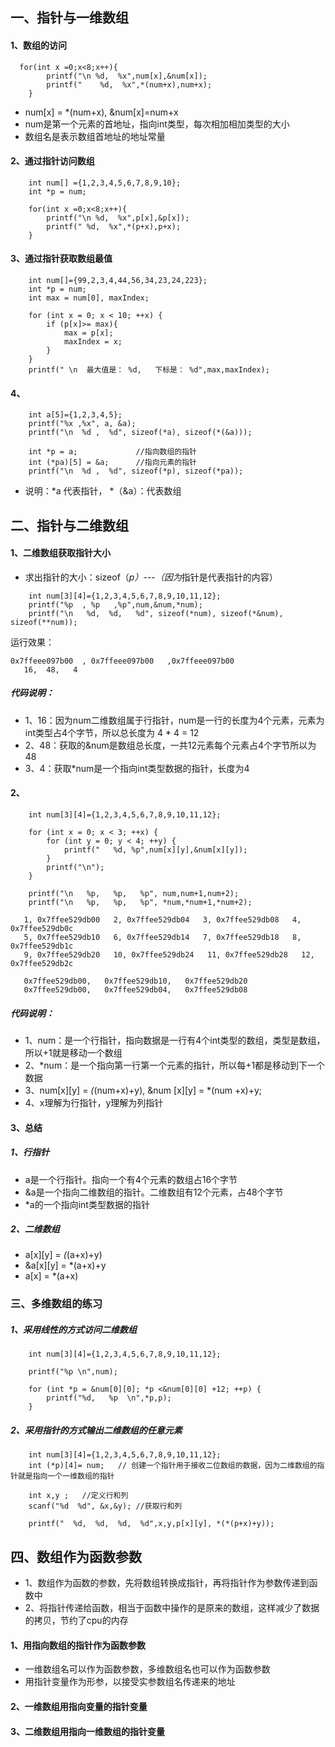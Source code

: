 ## 一、指针与一维数组
#### 1、数组的访问
```
  for(int x =0;x<8;x++){
        printf("\n %d,  %x",num[x],&num[x]);
        printf("    %d,  %x",*(num+x),num+x);
    }
```
* num[x] = *(num+x), &num[x]=num+x
* num是第一个元素的首地址，指向int类型，每次相加相加类型的大小
* 数组名是表示数组首地址的地址常量

#### 2、通过指针访问数组
```
    int num[] ={1,2,3,4,5,6,7,8,9,10};
    int *p = num;

    for(int x =0;x<8;x++){
        printf("\n %d,  %x",p[x],&p[x]);
        printf(" %d,  %x",*(p+x),p+x);
    }
```

#### 3、通过指针获取数组最值
```
    int num[]={99,2,3,4,44,56,34,23,24,223};
    int *p = num;
    int max = num[0], maxIndex;

    for (int x = 0; x < 10; ++x) {
        if (p[x]>= max){
            max = p[x];
            maxIndex = x;
        }
    }
    printf(" \n  最大值是： %d,   下标是： %d",max,maxIndex);
```
#### 4、
```
    int a[5]={1,2,3,4,5};
    printf("%x ,%x", a, &a);
    printf("\n  %d ,  %d", sizeof(*a), sizeof(*(&a)));

    int *p = a;             //指向数组的指针
    int (*pa)[5] = &a;      //指向元素的指针
    printf("\n  %d ,  %d", sizeof(*p), sizeof(*pa));
```
* 说明：*a 代表指针， *（&a）：代表数组


## 二、指针与二维数组
#### 1、二维数组获取指针大小
* 求出指针的大小：sizeof（*p）---（因为*指针是代表指针的内容）

```
    int num[3][4]={1,2,3,4,5,6,7,8,9,10,11,12};
    printf("%p  , %p   ,%p",num,&num,*num);
    printf("\n   %d,  %d,   %d", sizeof(*num), sizeof(*&num), sizeof(**num));
```
运行效果：
```
0x7ffeee097b00  , 0x7ffeee097b00   ,0x7ffeee097b00
   16,  48,   4
```
##### 代码说明：
* 1、16：因为num二维数组属于行指针，num是一行的长度为4个元素，元素为int类型占4个字节，所以总长度为 4 * 4 = 12
* 2、48：获取的&num是数组总长度，一共12元素每个元素占4个字节所以为48
* 3、4：获取*num是一个指向int类型数据的指针，长度为4

#### 2、
```
    int num[3][4]={1,2,3,4,5,6,7,8,9,10,11,12};

    for (int x = 0; x < 3; ++x) {
        for (int y = 0; y < 4; ++y) {
            printf("   %d, %p",num[x][y],&num[x][y]);
        }
        printf("\n");
    }
    
    printf("\n   %p,   %p,   %p", num,num+1,num+2);
    printf("\n   %p,   %p,   %p", *num,*num+1,*num+2);
```

```
   1, 0x7ffee529db00   2, 0x7ffee529db04   3, 0x7ffee529db08   4, 0x7ffee529db0c
   5, 0x7ffee529db10   6, 0x7ffee529db14   7, 0x7ffee529db18   8, 0x7ffee529db1c
   9, 0x7ffee529db20   10, 0x7ffee529db24   11, 0x7ffee529db28   12, 0x7ffee529db2c

   0x7ffee529db00,   0x7ffee529db10,   0x7ffee529db20
   0x7ffee529db00,   0x7ffee529db04,   0x7ffee529db08
```
##### 代码说明：
* 1、num：是一个行指针，指向数据是一行有4个int类型的数组，类型是数组，所以+1就是移动一个数组
* 2、*num：是一个指向第一行第一个元素的指针，所以每+1都是移动到下一个数据
* 3、num[x][y] = *(*(num+x)+y),  &num [x][y] = *(num +x)+y;
* 4、x理解为行指针，y理解为列指针

#### 3、总结
##### 1、行指针
* a是一个行指针。指向一个有4个元素的数组占16个字节
* &a是一个指向二维数组的指针。二维数组有12个元素，占48个字节
*  *a的一个指向int类型数据的指针

##### 2、二维数组
* a[x][y] = *(*(a+x)+y)
* &a[x][y] = *(a+x)+y
* a[x] = *(a+x)

### 三、多维数组的练习
##### 1、采用线性的方式访问二维数组
```
    int num[3][4]={1,2,3,4,5,6,7,8,9,10,11,12};

    printf("%p \n",num);

    for (int *p = &num[0][0]; *p <&num[0][0] +12; ++p) {
        printf("%d,   %p  \n",*p,p);
    }
```

##### 2、采用指针的方式输出二维数组的任意元素
```
    int num[3][4]={1,2,3,4,5,6,7,8,9,10,11,12};
    int (*p)[4]= num;   // 创建一个指针用于接收二位数组的数据，因为二维数组的指针就是指向一个一维数组的指针

    int x,y ;   //定义行和列
    scanf("%d  %d", &x,&y); //获取行和列

    printf("  %d,  %d,  %d,  %d",x,y,p[x][y], *(*(p+x)+y));
```

## 四、数组作为函数参数
* 1、数组作为函数的参数，先将数组转换成指针，再将指针作为参数传递到函数中
* 2、将指针传递给函数，相当于函数中操作的是原来的数组，这样减少了数据的拷贝，节约了cpu的内存


#### 1、用指向数组的指针作为函数参数
* 一维数组名可以作为函数参数，多维数组名也可以作为函数参数
* 用指针变量作为形参，以接受实参数组名传递来的地址

#### 2、一维数组用指向变量的指针变量
#### 3、二维数组用指向一维数组的指针变量